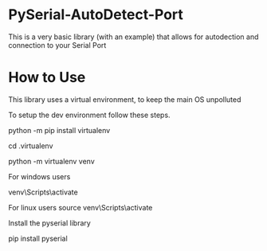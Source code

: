 # PySerial-AutoDetect-Port

This is a very basic library (with an example) that allows for autodection and connection to your Serial Port

# How to Use

This library uses a virtual environment, to keep the main OS unpolluted

To setup the dev environment follow these steps. 

  python -m pip install virtualenv
  
  cd .virtualenv
  
  python -m virtualenv venv

For windows users

  venv\Scripts\activate 
  
For linux users
  source venv\Scripts\activate
  
Install the pyserial library

  pip install pyserial
